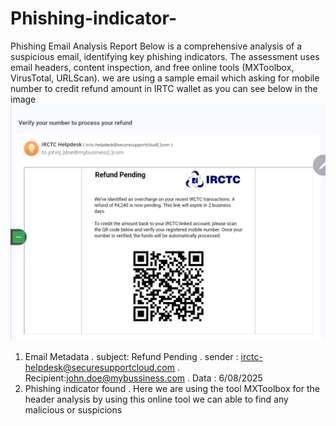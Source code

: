 # Phishing-indicator-
Phishing Email Analysis Report Below is a comprehensive analysis of a suspicious email, identifying key phishing indicators. The assessment uses email headers, content inspection, and free online tools (MXToolbox, VirusTotal, URLScan).
we are using a sample email which asking for mobile number  to credit refund amount in IRTC wallet as you can see below in the image 
![image alt](https://github.com/Krishna-kali/Phishing-indicator-/blob/a22e9afa0eb0a3d4d297eed9fa5fea37ab2483f3/Screenshot_2025-08-07-06-23-41-413.png)
1. Email Metadata
. subject: Refund Pending
. sender : irctc-helpdesk@securesupportcloud.com
. Recipient:john.doe@mybussiness.com
. Data : 6/08/2025
2. Phishing indicator found
. Here we are using the tool MXToolbox for the header analysis by using this online tool we can able to find any malicious or suspicions 
